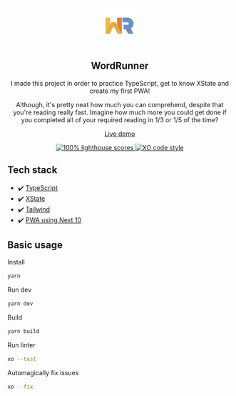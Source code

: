 <p align="center">
	<img alt="WordRunner" src="public/images/icon-512.png" width="90">
	<h2 align="center">WordRunner</h2>
</p>

<p align="center">I made this project in order to practice TypeScript, get to know XState and create my first PWA!</p>

<p align="center">Although, it's pretty neat how much you can comprehend, despite that you're reading really fast. Imagine how much more you could get done if you completed all of your required reading in 1/3 or 1/5 of the time?</p>

<p align="center">
	<a href="https://wordrunner.netlify.app/">Live demo</a>
</p>

<p align="center">
	<a href="https://lighthouse-dot-webdotdevsite.appspot.com//lh/html?url=https%3A%2F%2Fwordrunner.netlify.app%2F">
		<img alt="100% lighthouse scores" src="https://img.shields.io/badge/lighthouse-100%25-845EF7.svg?logo=lighthouse&logoColor=white&style=flat-square" />
	</a>
	<a href="https://github.com/xojs/xo">
		<img alt="XO code style" src="https://img.shields.io/badge/code_style-XO-5ed9c7.svg?style=flat-square" />
	</a>
</p>

## Tech stack

- ✔️ <a href="https://github.com/microsoft/TypeScript">TypeScript</a>
- ✔️ <a href="https://github.com/davidkpiano/xstate">XState</a>
- ✔️ <a href="https://github.com/tailwindlabs/tailwindcss">Tailwind</a>
- ✔️ <a href="https://github.com/mvllow/next-pwa-template">PWA using Next 10</a>

## Basic usage

Install
```sh
yarn
```

Run dev
```sh
yarn dev
```

Build
```sh
yarn build
```

Run linter
```sh
xo --test
```

Automagically fix issues
```sh
xo --fix
```
